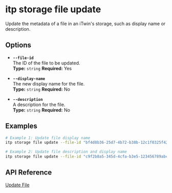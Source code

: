 # itp storage file update

Update the metadata of a file in an iTwin's storage, such as display name or description.

## Options

- **`--file-id`**  
  The ID of the file to be updated.  
  **Type:** `string` **Required:** Yes

- **`--display-name`**  
  The new display name for the file.  
  **Type:** `string` **Required:** No

- **`--description`**  
  A description for the file.  
  **Type:** `string` **Required:** No

## Examples

```bash
# Example 1: Update file display name
itp storage file update --file-id "bf4d8b36-25d7-4b72-b38b-12c1f0325f42" --display-name "Updated Design File"

# Example 2: Update file description and display name
itp storage file update --file-id "c9f2b8a5-345d-4cfa-b3e5-123456789abc" --display-name "New Model File" --description "Updated model with new specifications"
```

## API Reference

[Update File](https://developer.bentley.com/apis/storage/operations/update-file/)
